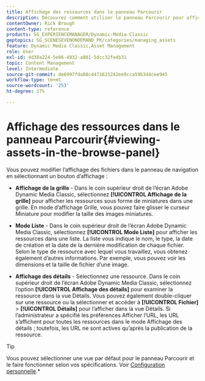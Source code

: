 ```yaml
---
title: Affichage des ressources dans le panneau Parcourir
description: Découvrez comment utiliser le panneau Parcourir pour afficher les ressources dans Adobe Dynamic Media Classic.
contentOwner: Rick Brough
content-type: reference
products: SG_EXPERIENCEMANAGER/Dynamic-Media-Classic
geptopics: SG_SCENESEVENONDEMAND_PK/categories/managing_assets
feature: Dynamic Media Classic,Asset Management
role: User
exl-id: 4d38a224-5e06-4932-a801-5dcc32fe4b31
topic: Content Management
level: Intermediate
source-git-commit: de6997fda88c4471625242ee9cca59b344cee945
workflow-type: tm+mt
source-wordcount: '253'
ht-degree: 17%

---
```


# Affichage des ressources dans le panneau Parcourir{#viewing-assets-in-the-browse-panel}

Vous pouvez modifier l’affichage des fichiers dans le panneau de navigation en sélectionnant un bouton d’affichage :

* **Affichage de la grille** - Dans le coin supérieur droit de l’écran Adobe Dynamic Media Classic, sélectionnez **[!UICONTROL Affichage de la grille]** pour afficher les ressources sous forme de miniatures dans une grille. En mode d’affichage Grille, vous pouvez faire glisser le curseur Miniature pour modifier la taille des images miniatures.

* **Mode Liste** - Dans le coin supérieur droit de l’écran Adobe Dynamic Media Classic, sélectionnez **[!UICONTROL Mode Liste]** pour afficher les ressources dans une liste. La liste vous indique le nom, le type, la date de création et la date de la dernière modification de chaque fichier. Selon le type de ressource avec lequel vous travaillez, vous obtenez également d’autres informations. Par exemple, vous pouvez voir les dimensions et la taille de fichier d’une image.

* **Affichage des détails** - Sélectionnez une ressource. Dans le coin supérieur droit de l’écran Adobe Dynamic Media Classic, sélectionnez l’option **[!UICONTROL Affichage des détails]** pour examiner la ressource dans la vue Détails. Vous pouvez également double-cliquer sur une ressource ou la sélectionner et accéder à **[!UICONTROL Fichier]** > **[!UICONTROL Détails]** pour l’afficher dans la vue Détails. Si l’administrateur a spécifié les préférences Afficher l’URL, les URL s’affichent pour toutes les ressources dans le mode Affichage des détails ; toutefois, les URL ne sont actives qu’après la publication de la ressource.

>[!TIP]
>
>Vous pouvez sélectionner une vue par défaut pour le panneau Parcourir et le faire fonctionner selon vos spécifications. Voir [Configuration personnelle](personal-setup.md#personal_setup).*
